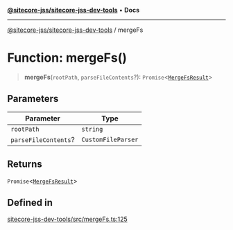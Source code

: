 [**@sitecore-jss/sitecore-jss-dev-tools**](../README.md) • **Docs**

***

[@sitecore-jss/sitecore-jss-dev-tools](../README.md) / mergeFs

# Function: mergeFs()

> **mergeFs**(`rootPath`, `parseFileContents`?): `Promise`\<[`MergeFsResult`](../interfaces/MergeFsResult.md)\>

## Parameters

| Parameter | Type |
| ------ | ------ |
| `rootPath` | `string` |
| `parseFileContents`? | `CustomFileParser` |

## Returns

`Promise`\<[`MergeFsResult`](../interfaces/MergeFsResult.md)\>

## Defined in

[sitecore-jss-dev-tools/src/mergeFs.ts:125](https://github.com/Sitecore/jss/blob/5b4314b712f0ff68b2830199db3aeba34caef55e/packages/sitecore-jss-dev-tools/src/mergeFs.ts#L125)
